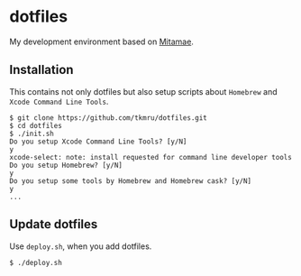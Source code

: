 # dotfiles
My development environment based on [Mitamae](https://github.com/itamae-kitchen/mitamae).

## Installation
This contains not only dotfiles but also setup scripts about `Homebrew` and `Xcode Command Line Tools`.

```
$ git clone https://github.com/tkmru/dotfiles.git
$ cd dotfiles
$ ./init.sh 
Do you setup Xcode Command Line Tools? [y/N]
y
xcode-select: note: install requested for command line developer tools
Do you setup Homebrew? [y/N]
y
Do you setup some tools by Homebrew and Homebrew cask? [y/N]
y
...
```

## Update dotfiles
Use ```deploy.sh```, when you add dotfiles. 

```
$ ./deploy.sh
```
